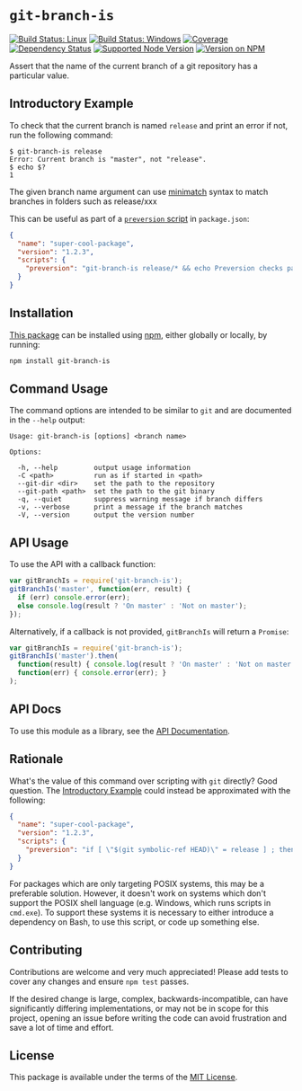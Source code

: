 `git-branch-is`
===============

[![Build Status: Linux](https://img.shields.io/travis/kevinoid/git-branch-is/master.svg?style=flat&label=build+on+linux)](https://travis-ci.org/kevinoid/git-branch-is)
[![Build Status: Windows](https://img.shields.io/appveyor/ci/kevinoid/git-branch-is/master.svg?style=flat&label=build+on+windows)](https://ci.appveyor.com/project/kevinoid/git-branch-is)
[![Coverage](https://img.shields.io/codecov/c/github/kevinoid/git-branch-is.svg?style=flat)](https://codecov.io/github/kevinoid/git-branch-is?branch=master)
[![Dependency Status](https://img.shields.io/david/kevinoid/git-branch-is.svg?style=flat)](https://david-dm.org/kevinoid/git-branch-is)
[![Supported Node Version](https://img.shields.io/node/v/git-branch-is.svg?style=flat)](https://www.npmjs.com/package/git-branch-is)
[![Version on NPM](https://img.shields.io/npm/v/git-branch-is.svg?style=flat)](https://www.npmjs.com/package/git-branch-is)

Assert that the name of the current branch of a git repository has a particular value.

## Introductory Example

To check that the current branch is named `release` and print an error if not,
run the following command:

```
$ git-branch-is release
Error: Current branch is "master", not "release".
$ echo $?
1
```
The given branch name argument can use [minimatch](https://github.com/isaacs/minimatch) syntax
to match branches in folders such as release/xxx

This can be useful as part of a [`preversion`
script](https://docs.npmjs.com/cli/version) in `package.json`:

```json
{
  "name": "super-cool-package",
  "version": "1.2.3",
  "scripts": {
    "preversion": "git-branch-is release/* && echo Preversion checks passed."
  }
}
```

## Installation

[This package](https://www.npmjs.com/package/browserify) can be installed
using [npm](https://www.npmjs.com/), either globally or locally, by running:

```sh
npm install git-branch-is
```

## Command Usage

The command options are intended to be similar to `git` and are documented in
the `--help` output:

    Usage: git-branch-is [options] <branch name>

    Options:

      -h, --help         output usage information
      -C <path>          run as if started in <path>
      --git-dir <dir>    set the path to the repository
      --git-path <path>  set the path to the git binary
      -q, --quiet        suppress warning message if branch differs
      -v, --verbose      print a message if the branch matches
      -V, --version      output the version number

## API Usage

To use the API with a callback function:

```js
var gitBranchIs = require('git-branch-is');
gitBranchIs('master', function(err, result) {
  if (err) console.error(err);
  else console.log(result ? 'On master' : 'Not on master');
});
```

Alternatively, if a callback is not provided, `gitBranchIs` will return a
`Promise`:

```js
var gitBranchIs = require('git-branch-is');
gitBranchIs('master').then(
  function(result) { console.log(result ? 'On master' : 'Not on master'); },
  function(err) { console.error(err); }
);
```

## API Docs

To use this module as a library, see the [API
Documentation](https://kevinoid.github.io/git-branch-is/api).

## Rationale

What's the value of this command over scripting with `git` directly?  Good
question.  The [Introductory Example](#introductory-example) could instead be
approximated with the following:

```json
{
  "name": "super-cool-package",
  "version": "1.2.3",
  "scripts": {
    "preversion": "if [ \"$(git symbolic-ref HEAD)\" = release ] ; then echo Preversion checks passed. ; else echo Error: Not on branch release. ; exit 1 ; fi"
  }
}
```

For packages which are only targeting POSIX systems, this may be a preferable
solution.  However, it doesn't work on systems which don't support the POSIX
shell language (e.g. Windows, which runs scripts in `cmd.exe`).  To support
these systems it is necessary to either introduce a dependency on Bash, to
use this script, or code up something else.

## Contributing

Contributions are welcome and very much appreciated!  Please add tests to
cover any changes and ensure `npm test` passes.

If the desired change is large, complex, backwards-incompatible, can have
significantly differing implementations, or may not be in scope for this
project, opening an issue before writing the code can avoid frustration and
save a lot of time and effort.

## License

This package is available under the terms of the
[MIT License](https://opensource.org/licenses/MIT).
